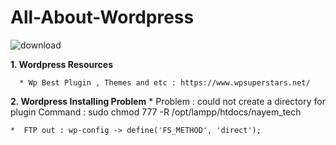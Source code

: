 # All-About-Wordpress
![download](https://user-images.githubusercontent.com/52255671/111907277-c923a180-8a7e-11eb-92b7-31e838009fd6.png)

**1. Wordpress Resources**

      * Wp Best Plugin , Themes and etc : https://www.wpsuperstars.net/


**2. Wordpress Installing Problem**
    * Problem : could not create a directory for plugin
        Command : sudo chmod 777 -R /opt/lampp/htdocs/nayem_tech
        
    *  FTP out : wp-config -> define('FS_METHOD', 'direct');

